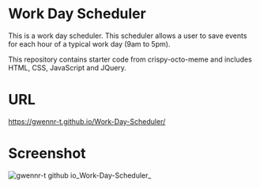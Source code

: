 <h1>Work Day Scheduler</h1>
<p>This is a work day scheduler. This scheduler allows a user to save events for each hour of a typical work day (9am to 5pm).</p>

<p>This repository contains starter code from crispy-octo-meme and includes HTML, CSS, JavaScript and JQuery.</p>

<h1>URL</h1>

https://gwennr-t.github.io/Work-Day-Scheduler/

<h1>Screenshot</h1>

![gwennr-t github io_Work-Day-Scheduler_](https://github.com/gwennr-t/Work-Day-Scheduler/assets/150493048/1d745265-e5f2-4f5d-b28e-74726ef761e8)
